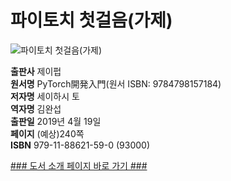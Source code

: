 # 파이토치 첫걸음(가제)

![파이토치 첫걸음(가제)]()


**출판사** 제이펍  
**원서명** PyTorch開発入門(원서 ISBN: 9784798157184)  
**저자명** 세이하시 토  
**역자명** 김완섭  
**출판일** 2019년 4월 19일  
**페이지** (예상)240쪽  
**ISBN**  979-11-88621-59-0 (93000)  

[### 도서 소개 페이지 바로 가기 ###]()